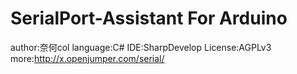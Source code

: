 SerialPort-Assistant For Arduino
================================
author:奈何col
language:C#
IDE:SharpDevelop
License:AGPLv3
more:http://x.openjumper.com/serial/
